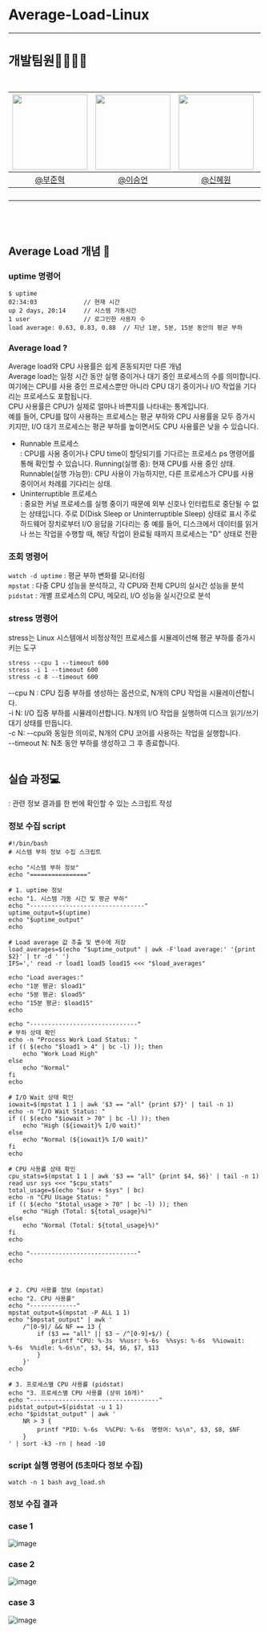 # Average-Load-Linux

---

<h2 style="font-size: 25px;"> 개발팀원👨‍👨‍👧‍👦<br>
<br>

|<img src="https://avatars.githubusercontent.com/u/127727927?v=4" width="150" height="150"/>|<img src="https://avatars.githubusercontent.com/u/90971532?v=4" width="150" height="150"/>|<img src="https://avatars.githubusercontent.com/u/98442485?v=4" width="150" height="150"/>|<img src="https://avatars.githubusercontent.com/u/66353700?v=4" width="150" height="150"/>|
|:-:|:-:|:-:|:-:|
|[@부준혁](https://github.com/BooJunhyuk)|[@이승언](https://github.com/seungunleeee)|[@신혜원](https://github.com/haewoni)|[@이연희](https://github.com/LeeYeonhee-00)|

---

<br>

## Average Load 개념 :mag_right:

### uptime 명령어
```
$ uptime
02:34:03             // 현재 시간
up 2 days, 20:14     // 시스템 가동시간
1 user               // 로그인한 사용자 수
load average: 0.63, 0.83, 0.88  // 지난 1분, 5분, 15분 동안의 평균 부하
```
### Average load ?
Average load와 CPU 사용률은 쉽게 혼동되지만 다른 개념 <br>
Average load는 일정 시간 동안 실행 중이거나 대기 중인 프로세스의 수를 의미합니다. 여기에는 CPU를 사용 중인 프로세스뿐만 아니라 CPU 대기 중이거나 I/O 작업을 기다리는 프로세스도 포함됩니다. <br>
CPU 사용률은 CPU가 실제로 얼마나 바쁜지를 나타내는 통계입니다. <br>
예를 들어, CPU를 많이 사용하는 프로세스는 평균 부하와 CPU 사용률을 모두 증가시키지만, I/O 대기 프로세스는 평균 부하를 높이면서도 CPU 사용률은 낮을 수 있습니다. <br>

- Runnable 프로세스 <br>
: CPU를 사용 중이거나 CPU time이 할당되기를 기다르는 프로세스
ps 명령어를 통해 확인할 수 있습니다.
Running(실행 중): 현재 CPU를 사용 중인 상태.
Runnable(실행 가능한): CPU 사용이 가능하지만, 다른 프로세스가 CPU를 사용 중이어서 차례를 기다리는 상태.<br>
- Uninterruptible 프로세스 <br>
: 중요한 커널 프로세스를 실행 중이기 때문에 외부 신호나 인터럽트로 중단될 수 없는 상태입니다.
주로 D(Disk Sleep or Uninterruptible Sleep) 상태로 표시
주로 하드웨어 장치로부터 I/O 응답을 기다리는 중
예를 들어, 디스크에서 데이터를 읽거나 쓰는 작업을 수행할 때, 해당 작업이 완료될 때까지 프로세스는 "D" 상태로 전환

### 조회 명령어
```watch -d uptime``` : 평균 부하 변화를 모니터링<br>
```mpstat``` : 다중 CPU 성능을 분석하고, 각 CPU와 전체 CPU의 실시간 성능을 분석<br>
```pidstat``` : 개별 프로세스의 CPU, 메모리, I/O 성능을 실시간으로 분석<br>
### stress 명령어
stress는 Linux 시스템에서 비정상적인 프로세스를 시뮬레이션해 평균 부하를 증가시키는 도구
```
stress --cpu 1 --timeout 600
stress -i 1 --timeout 600
stress -c 8 --timeout 600
```
--cpu N : CPU 집중 부하를 생성하는 옵션으로, N개의 CPU 작업을 시뮬레이션합니다.<br>
-i N: I/O 집중 부하를 시뮬레이션합니다. N개의 I/O 작업을 실행하여 디스크 읽기/쓰기 대기 상태를 만듭니다.<br>
-c N: --cpu와 동일한 의미로, N개의 CPU 코어를 사용하는 작업을 실행합니다.<br>
--timeout N: N초 동안 부하를 생성하고 그 후 종료합니다.<br>
<br>

## 실습 과정💻
: 관련 정보 결과를 한 번에 확인할 수 있는 스크립트 작성 <br>
### 정보 수집 script
```
#!/bin/bash
# 시스템 부하 정보 수집 스크립트

echo "시스템 부하 정보"
echo "================"

# 1. uptime 정보
echo "1. 시스템 가동 시간 및 평균 부하"
echo "--------------------------------"
uptime_output=$(uptime)
echo "$uptime_output"
echo

# Load average 값 추출 및 변수에 저장
load_averages=$(echo "$uptime_output" | awk -F'load average:' '{print $2}' | tr -d ' ')
IFS=',' read -r load1 load5 load15 <<< "$load_averages"

echo "Load averages:"
echo "1분 평균: $load1"
echo "5분 평균: $load5"
echo "15분 평균: $load15"
echo

echo "------------------------------"
# 부하 상태 확인
echo -n "Process Work Load Status: "
if (( $(echo "$load1 > 4" | bc -l) )); then
    echo "Work Load High"
else
    echo "Normal"
fi
echo

# I/O Wait 상태 확인
iowait=$(mpstat 1 1 | awk '$3 == "all" {print $7}' | tail -n 1)
echo -n "I/O Wait Status: "
if (( $(echo "$iowait > 70" | bc -l) )); then
    echo "High (${iowait}% I/O wait)"
else
    echo "Normal (${iowait}% I/O wait)"
fi
echo

# CPU 사용률 상태 확인
cpu_stats=$(mpstat 1 1 | awk '$3 == "all" {print $4, $6}' | tail -n 1)
read usr sys <<< "$cpu_stats"
total_usage=$(echo "$usr + $sys" | bc)
echo -n "CPU Usage Status: "
if (( $(echo "$total_usage > 70" | bc -l) )); then
    echo "High (Total: ${total_usage}%)"
else
    echo "Normal (Total: ${total_usage}%)"
fi
echo

echo "------------------------------"
echo



# 2. CPU 사용률 정보 (mpstat)
echo "2. CPU 사용률"
echo "-------------"
mpstat_output=$(mpstat -P ALL 1 1)
echo "$mpstat_output" | awk '
    /^[0-9]/ && NF == 13 {
        if ($3 == "all" || $3 ~ /^[0-9]+$/) {
            printf "CPU: %-3s  %%usr: %-6s  %%sys: %-6s  %%iowait: %-6s  %%idle: %-6s\n", $3, $4, $6, $7, $13
        }
    }'
echo

# 3. 프로세스별 CPU 사용률 (pidstat)
echo "3. 프로세스별 CPU 사용률 (상위 10개)"
echo "------------------------------------"
pidstat_output=$(pidstat -u 1 1)
echo "$pidstat_output" | awk '
    NR > 3 {
        printf "PID: %-6s  %%CPU: %-6s  명령어: %s\n", $3, $8, $NF
    }
' | sort -k3 -rn | head -10
```
### script 실행 명령어 (5초마다 정보 수집)
```
watch -n 1 bash avg_load.sh
```
### 정보 수집 결과

### case 1
![image](https://github.com/user-attachments/assets/b416e230-35a2-46e5-890b-3db3d6ab8be8)

### case 2
![image](https://github.com/user-attachments/assets/b540a044-e472-412f-829b-e153276edaae)

### case 3
![image](https://github.com/user-attachments/assets/60aa46fe-8cb6-4962-a7e6-e092368b3e3e)


